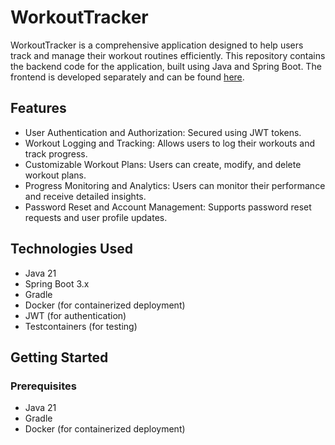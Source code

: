 # WorkoutTracker

WorkoutTracker is a comprehensive application designed to help users track and manage their workout routines efficiently. This repository contains the backend code for the application, built using Java and Spring Boot. The frontend is developed separately and can be found [here](https://github.com/Finnick223/WorkoutTracker).

## Features

- User Authentication and Authorization: Secured using JWT tokens.
- Workout Logging and Tracking: Allows users to log their workouts and track progress.
- Customizable Workout Plans: Users can create, modify, and delete workout plans.
- Progress Monitoring and Analytics: Users can monitor their performance and receive detailed insights.
- Password Reset and Account Management: Supports password reset requests and user profile updates.

## Technologies Used

- Java 21
- Spring Boot 3.x
- Gradle
- Docker (for containerized deployment)
- JWT (for authentication)
- Testcontainers (for testing)

## Getting Started

### Prerequisites

- Java 21
- Gradle
- Docker (for containerized deployment)
